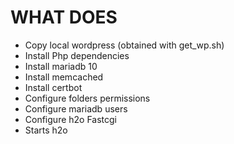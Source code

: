 

# WHAT DOES

* Copy local wordpress (obtained with get_wp.sh)
* Install Php dependencies
* Install mariadb 10
* Install memcached
* Install certbot
* Configure folders permissions
* Configure mariadb users
* Configure h2o Fastcgi
* Starts h2o
